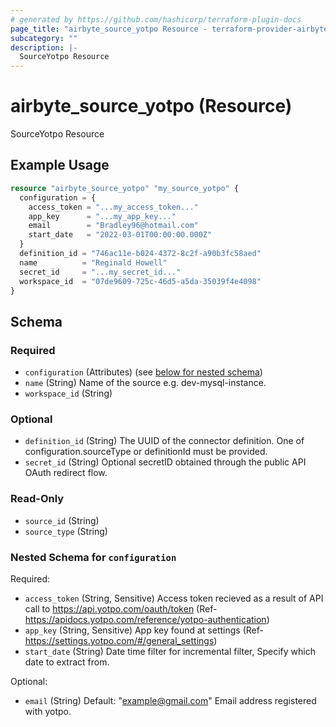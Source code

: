 ```yaml
---
# generated by https://github.com/hashicorp/terraform-plugin-docs
page_title: "airbyte_source_yotpo Resource - terraform-provider-airbyte"
subcategory: ""
description: |-
  SourceYotpo Resource
---
```


# airbyte_source_yotpo (Resource)

SourceYotpo Resource

## Example Usage

```terraform
resource "airbyte_source_yotpo" "my_source_yotpo" {
  configuration = {
    access_token = "...my_access_token..."
    app_key      = "...my_app_key..."
    email        = "Bradley96@hotmail.com"
    start_date   = "2022-03-01T00:00:00.000Z"
  }
  definition_id = "746ac11e-b024-4372-8c2f-a90b3fc58aed"
  name          = "Reginald Howell"
  secret_id     = "...my_secret_id..."
  workspace_id  = "07de9609-725c-46d5-a5da-35039f4e4098"
}
```

<!-- schema generated by tfplugindocs -->
## Schema

### Required

- `configuration` (Attributes) (see [below for nested schema](#nestedatt--configuration))
- `name` (String) Name of the source e.g. dev-mysql-instance.
- `workspace_id` (String)

### Optional

- `definition_id` (String) The UUID of the connector definition. One of configuration.sourceType or definitionId must be provided.
- `secret_id` (String) Optional secretID obtained through the public API OAuth redirect flow.

### Read-Only

- `source_id` (String)
- `source_type` (String)

<a id="nestedatt--configuration"></a>
### Nested Schema for `configuration`

Required:

- `access_token` (String, Sensitive) Access token recieved as a result of API call to https://api.yotpo.com/oauth/token (Ref- https://apidocs.yotpo.com/reference/yotpo-authentication)
- `app_key` (String, Sensitive) App key found at settings (Ref- https://settings.yotpo.com/#/general_settings)
- `start_date` (String) Date time filter for incremental filter, Specify which date to extract from.

Optional:

- `email` (String) Default: "example@gmail.com"
Email address registered with yotpo.


